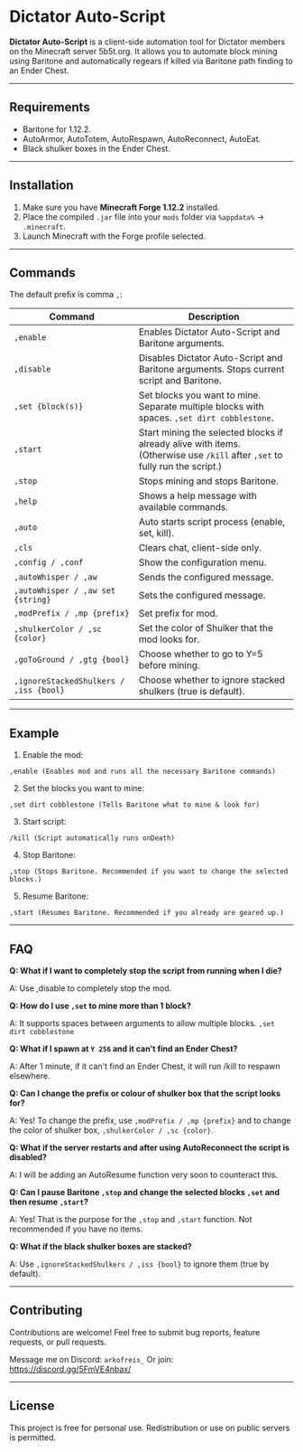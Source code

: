 # Dictator Auto-Script

**Dictator Auto-Script** is a client-side automation tool for Dictator members on the Minecraft server 5b5t.org. It allows you to automate block mining using Baritone and automatically regears if killed via Baritone path finding to an Ender Chest.

---

## Requirements

- Baritone for 1.12.2.
- AutoArmor, AutoTotem, AutoRespawn, AutoReconnect, AutoEat.
- Black shulker boxes in the Ender Chest.

---

## Installation

1. Make sure you have **Minecraft Forge 1.12.2** installed.
2. Place the compiled `.jar` file into your `mods` folder via `%appdata%` -> `.minecraft`.
3. Launch Minecraft with the Forge profile selected.

---

## Commands

The default prefix is comma `,`:

| Command | Description |
|---------|-------------|
| `,enable` | Enables Dictator Auto-Script and Baritone arguments. |
| `,disable` | Disables Dictator Auto-Script and Baritone arguments. Stops current script and Baritone. |
| `,set {block(s)}` | Set blocks you want to mine. Separate multiple blocks with spaces. `,set dirt cobblestone`. |
| `,start` | Start mining the selected blocks if already alive with items. (Otherwise use `/kill` after `,set` to fully run the script.) |
| `,stop` | Stops mining and stops Baritone. |
| `,help` | Shows a help message with available commands. |
| `,auto` | Auto starts script process (enable, set, kill). |
| `,cls` | Clears chat, client-side only. |
| `,config / ,conf` | Show the configuration menu. |
| `,autoWhisper / ,aw` | Sends the configured message. |
| `,autoWhisper / ,aw set {string}` | Sets the configured message. |
| `,modPrefix / ,mp {prefix}` | Set prefix for mod. |
| `,shulkerColor / ,sc {color}` | Set the color of Shulker that the mod looks for. |
| `,goToGround / ,gtg {bool}` | Choose whether to go to Y=5 before mining. |
| `,ignoreStackedShulkers / ,iss {bool}` | Choose whether to ignore stacked shulkers (true is default). |

---

## Example

1. Enable the mod:

```text
,enable (Enables mod and runs all the necessary Baritone commands)
```

2. Set the blocks you want to mine:

```text
,set dirt cobblestone (Tells Baritone what to mine & look for)
```

3. Start script:

```text
/kill (Script automatically runs onDeath)
```

4. Stop Baritone:

```text
,stop (Stops Baritone. Recommended if you want to change the selected blocks.)
```

5. Resume Baritone:

```text
,start (Resumes Baritone. Recommended if you already are geared up.)
```

---

## FAQ

**Q: What if I want to completely stop the script from running when I die?**

A: Use ,disable to completely stop the mod.


**Q: How do I use `,set` to mine more than 1 block?**

A: It supports spaces between arguments to allow multiple blocks. `,set dirt cobblestone`


**Q: What if I spawn at `Y 256` and it can't find an Ender Chest?**

A: After 1 minute, if it can't find an Ender Chest, it will run /kill to respawn elsewhere.


**Q: Can I change the prefix or colour of shulker box that the script looks for?**

A: Yes! To change the prefix, use `,modPrefix / ,mp {prefix}` and to change the color of shulker box, `,shulkerColor / ,sc {color}`.


**Q: What if the server restarts and after using AutoReconnect the script is disabled?**

A: I will be adding an AutoResume function very soon to counteract this.


**Q: Can I pause Baritone `,stop` and change the selected blocks `,set` and then resume `,start`?**

A: Yes! That is the purpose for the `,stop` and `,start` function. Not recommended if you have no items.


**Q: What if the black shulker boxes are stacked?**

A: Use `,ignoreStackedShulkers / ,iss {bool}` to ignore them (true by default).

---

## Contributing

Contributions are welcome! Feel free to submit bug reports, feature requests, or pull requests.

Message me on Discord: `arkofreis_` Or join: https://discord.gg/5FmVE4nbax/

---

## License

This project is free for personal use. Redistribution or use on public servers is permitted.


